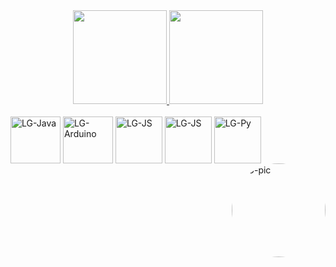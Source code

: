 
</div>

<div align="center">
  <a href="https://github.com/TheDevLG">
  <img height="150em" src="https://github-readme-stats.vercel.app/api?username=TheDevLG&theme=tokyonight&count_private=true&show_icons=true"/>
  <img height="150em" src="https://github-readme-stats.vercel.app/api/top-langs/?username=TheDevLG&layout=compact&langs_count=8&theme=tokyonight&count_private=true&show_icons=true"/>
  </a>
  </div>
    
    
   
<div style="display: inline_block"><br>     
  <img align="center" alt="LG-Java" height="75" width="80" src="https://cdn.jsdelivr.net/gh/devicons/devicon/icons/java/java-plain-wordmark.svg">
  <img align="center" alt="LG-Arduino" height="75" width="80" src="https://cdn.jsdelivr.net/gh/devicons/devicon/icons/arduino/arduino-original-wordmark.svg">
  <img align="center" alt="LG-JS" height="75" width"80" src="https://cdn.jsdelivr.net/gh/devicons/devicon/icons/javascript/javascript-original.svg">
  <img align="center" alt="LG-JS" height="75" width"80" src="https://cdn.jsdelivr.net/gh/devicons/devicon/icons/nodejs/nodejs-original.svg">
  <img align="center" alt="LG-Py" height="75" width"80" src="https://cdn.jsdelivr.net/gh/devicons/devicon/icons/python/python-original.svg">
  
 <img align="right" alt="LG-pic" height="150" style="border-radius:300px;" src="https://cdn.discordapp.com/attachments/438513547773870085/1033574089899659284/takeo.jpg">
</div>


